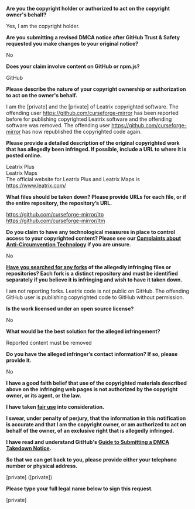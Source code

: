 **Are you the copyright holder or authorized to act on the copyright owner's behalf?**

Yes, I am the copyright holder.

**Are you submitting a revised DMCA notice after GitHub Trust & Safety requested you make changes to your original notice?**

No

**Does your claim involve content on GitHub or npm.js?**

GitHub

**Please describe the nature of your copyright ownership or authorization to act on the owner's behalf.**

I am the [private] and the [private] of Leatrix copyrighted software. The offending user https://github.com/curseforge-mirror has been reported before for publishing copyrighted Leatrix software and the offending software was removed. The offending user https://github.com/curseforge-mirror has now republished the copyrighted code again.

**Please provide a detailed description of the original copyrighted work that has allegedly been infringed. If possible, include a URL to where it is posted online.**

Leatrix Plus  
Leatrix Maps  
The official website for Leatrix Plus and Leatrix Maps is https://www.leatrix.com/

**What files should be taken down? Please provide URLs for each file, or if the entire repository, the repository’s URL.**

https://github.com/curseforge-mirror/ltp  
https://github.com/curseforge-mirror/ltm

**Do you claim to have any technological measures in place to control access to your copyrighted content? Please see our <a href="https://docs.github.com/articles/guide-to-submitting-a-dmca-takedown-notice#complaints-about-anti-circumvention-technology">Complaints about Anti-Circumvention Technology</a> if you are unsure.**

No

**<a href="https://docs.github.com/articles/dmca-takedown-policy#b-what-about-forks-or-whats-a-fork">Have you searched for any forks</a> of the allegedly infringing files or repositories? Each fork is a distinct repository and must be identified separately if you believe it is infringing and wish to have it taken down.**

I am not reporting forks. Leatrix code is not public on GitHub. The offending GitHub user is publishing copyrighted code to GitHub without permission.

**Is the work licensed under an open source license?**

No

**What would be the best solution for the alleged infringement?**

Reported content must be removed

**Do you have the alleged infringer’s contact information? If so, please provide it.**

No

**I have a good faith belief that use of the copyrighted materials described above on the infringing web pages is not authorized by the copyright owner, or its agent, or the law.**

**I have taken <a href="https://www.lumendatabase.org/topics/22">fair use</a> into consideration.**

**I swear, under penalty of perjury, that the information in this notification is accurate and that I am the copyright owner, or am authorized to act on behalf of the owner, of an exclusive right that is allegedly infringed.**

**I have read and understand GitHub's <a href="https://docs.github.com/articles/guide-to-submitting-a-dmca-takedown-notice/">Guide to Submitting a DMCA Takedown Notice</a>.**

**So that we can get back to you, please provide either your telephone number or physical address.**

[private] ([private])

**Please type your full legal name below to sign this request.**

[private]
